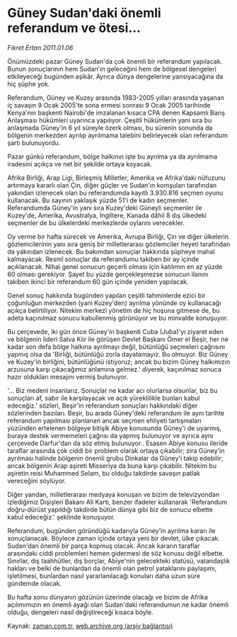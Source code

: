 # Güney Sudan'daki önemli referandum ve ötesi...

*Fikret Ertan 2011.01.06*

<td class="columnist-detail">
<p>Önümüzdeki pazar Güney Sudan'da çok önemli bir referandum yapılacak. Bunun sonuçlarının hem Sudan'ın geleceğini hem de bölgesel dengeleri etkileyeceği bugünden aşikâr. Ayrıca dünya dengelerine yansıyacağına da hiç şüphe yok.</p>
<p>
<div id="haberMetinDiv">
<p>Referandum, Güney ve Kuzey arasında 1983-2005 yılları arasında yaşanan iç savaşın 9 Ocak 2005'te sona ermesi sonrası 9 Ocak 2005 tarihinde Kenya'nın başkenti Nairobi'de imzalanan kısaca CPA denen Kapsamlı Barış Anlaşması hükümleri uyarınca yapılıyor. Çeşitli hükümlerin yanı sıra bu anlaşmada Güney'in 6 yıl süreyle özerk olması, bu sürenin sonunda da bölgenin merkezden ayrılıp ayrılmama talebini belirleyecek olan referandum şartı bulunuyordu.
<p>Pazar günkü referandum, bölge halkının işte bu ayrılma ya da ayrılmama iradesini açıkça ve net bir şekilde ortaya koyacak.
<p>Afrika Birliği, Arap Ligi, Birleşmiş Milletler, Amerika ve Afrika'daki nüfuzunu artırmaya kararlı olan Çin, diğer güçler ve Sudan'ın komşuları tarafından yakından izlenecek olan bu referandumda kayıtlı 3.930.816 seçmen oyunu kullanacak. Bu sayının yaklaşık yüzde 51'i de kadın seçmenler. Referandumda Güney'in yanı sıra Kuzey'deki Güneyli seçmenler ile Kuzey'de, Amerika, Avustralya, İngiltere, Kanada dâhil 8 dış ülkedeki seçmenler de bu ülkelerdeki merkezlerde oylarını verecekler.
<p>Oy verme bir hafta sürecek ve Amerika, Avrupa Birliği, Çin ve diğer ülkelerin gözlemcilerinin yanı sıra geniş bir milletlerarası gözlemciler heyeti tarafından da yakından izlenecek. Bu bakımdan sonuçlar hakkında şüpheye mahal kalmayacak. Resmî sonuçlar da referandumu takiben bir ay içinde açıklanacak. Nihai genel sonucun geçerli olması için katılımın en az yüzde 60 olması gerekiyor. Şayet bu yüzde gerçekleşmezse sonucun ilanını takiben ikinci bir referandum 60 gün içinde yeniden yapılacak.
<p>Genel sonuç hakkında bugünden yapılan çeşitli tahminlerde ezici bir çoğunluğun merkezden (yani Kuzey'den) ayrılma yönünde oy kullanacağı açıkça belirtiliyor. Nitekim merkezî yönetim de hiç hoşuna gitmese de, bu adeta kaçınılmaz sonucu kabullenmiş görünüyor ve bu minvalde konuşuyor.
<p>Bu çerçevede, iki gün önce Güney'in başkenti Cuba (Juba)'yı ziyaret eden ve bölgenin lideri Salva Kiir ile görüşen Devlet Başkanı Ömer el Beşir, her ne kadar son defa bölge halkına ayrılmayı değil, bütünlüğü seçmeleri çağrısını yapmış olsa da 'Birliği, bütünlüğü zorla dayatamayız. Bu olmuyor. Biz Güney ve Kuzey'in birliğini, bütünlüğünü istiyoruz; ancak bu bizim Güney halkımızın arzusuna karşı çıkacağımız anlamına gelmez.' diyerek, kaçınılmaz sonuca hazır oldukları mesajını vermiş bulunuyor.
<p>'... Biz medeni insanlarız. Sonuçlar ne kadar acı olurlarsa olsunlar, biz bu sonuçları af, sabır ile karşılayacak ve açık yüreklilikle bunları kabul edeceğiz.' sözleri, Beşir'in referandum sonuçları hakkındaki diğer sözlerinden bazıları. Beşir, bu arada Güney'deki referandum ile aynı tarihte referandum yapılması planlanan ancak seçmen ehliyeti tartışmaları yüzünden ertelenen bölgeye bitişik Abiye konusunda Güney'i de uyarmış, buraya destek vermemeleri çağrısı da yapmış bulunuyor ve ayrıca aynı çerçevede Darfur'dan da söz etmiş bulunuyor.. Esasen Abiye konusu ileride taraflar arasında çok ciddi bir problem olarak ortaya çıkabilir; zira Güney'in ayrılması halinde bölgenin önemli grubu Dinkalar da Güney'i takip edebilir; ancak bölgenin Arap aşireti Misseriya da buna karşı çıkabilir. Nitekim bu aşiretin reisi Muhammed Selam, bu olduğu takdirde savaşın patlak vereceğini söylüyor.
<p>Diğer yandan, milletlerarası medyaya konuşan ve bizim de televizyondan izlediğimiz Dışişleri Bakanı Ali Karti, benzer ifadeler kullanarak 'Referandum doğru-dürüst yapıldığı takdirde bütün dünya gibi biz de sonucu elbette kabul edeceğiz.' şeklinde konuşuyor.
<p>Referandum, bugünden göründüğü kadarıyla Güney'in ayrılma kararı ile sonuçlanacak. Böylece zaman içinde ortaya yeni bir devlet, ülke çıkacak. Sudan'dan önemli bir parça kopmuş olacak. Ancak kararın taraflar arasındaki ciddi problemleri hemen gidermesi de söz konusu değil elbette. Sınırlar, dış taahhütler, dış borçlar, Abiye'nin gelecekteki statüsü, vatandaşlık hakları ve belki de bunlardan da önemli olan petrol yataklarını paylaşımı, işletilmesi, bunlardan nasıl yararlanılacağı konuları daha uzun süre gündemde olacak.
<p>Bu hafta sonu dünyanın gözünün üzerinde olacağı ve bizim de Afrika açılımımızın en önemli ayağı olan Sudan'daki referandumun ne kadar önemli olduğu, dengeleri nasıl değiştireceği kısaca böyle. </p></p></p></p></p></p></p></p></p></p></div>
</p>
<a href="http://web.archive.org/web/20110211022430/mailto:f.ertan@zaman.com.tr">
</a></td>

Kaynak: [zaman.com.tr](http://zaman.com.tr/yazar.do?yazino=1074818), [web.archive.org (arşiv bağlantısı)](http://web.archive.org/web/20110211022430/http://www.zaman.com.tr:80/yazar.do?yazino=1074818)
